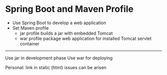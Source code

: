 # Spring Boot and Maven Profile
- Use Spring Boot to develop a web application
- Set Maven profile
   * jar profile builds a jar with embedded Tomcat
   * war profile package web application for installed Tomcat servlet container
---
Use jar in development phase
Use war for deploying

Personal: link in static (html) issues can be arisen
